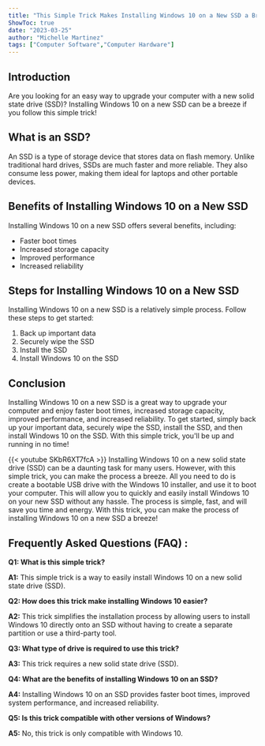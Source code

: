 ```yaml
---
title: "This Simple Trick Makes Installing Windows 10 on a New SSD a Breeze!"
ShowToc: true 
date: "2023-03-25"
author: "Michelle Martinez" 
tags: ["Computer Software","Computer Hardware"]
---
```

## Introduction

Are you looking for an easy way to upgrade your computer with a new solid state drive (SSD)? Installing Windows 10 on a new SSD can be a breeze if you follow this simple trick!

## What is an SSD?

An SSD is a type of storage device that stores data on flash memory. Unlike traditional hard drives, SSDs are much faster and more reliable. They also consume less power, making them ideal for laptops and other portable devices.

## Benefits of Installing Windows 10 on a New SSD

Installing Windows 10 on a new SSD offers several benefits, including: 

- Faster boot times 
- Increased storage capacity 
- Improved performance 
- Increased reliability 

## Steps for Installing Windows 10 on a New SSD

Installing Windows 10 on a new SSD is a relatively simple process. Follow these steps to get started: 

1. Back up important data 
2. Securely wipe the SSD 
3. Install the SSD 
4. Install Windows 10 on the SSD 

## Conclusion

Installing Windows 10 on a new SSD is a great way to upgrade your computer and enjoy faster boot times, increased storage capacity, improved performance, and increased reliability. To get started, simply back up your important data, securely wipe the SSD, install the SSD, and then install Windows 10 on the SSD. With this simple trick, you'll be up and running in no time!

{{< youtube SKbR6XT7fcA >}} 
Installing Windows 10 on a new solid state drive (SSD) can be a daunting task for many users. However, with this simple trick, you can make the process a breeze. All you need to do is create a bootable USB drive with the Windows 10 installer, and use it to boot your computer. This will allow you to quickly and easily install Windows 10 on your new SSD without any hassle. The process is simple, fast, and will save you time and energy. With this trick, you can make the process of installing Windows 10 on a new SSD a breeze!

## Frequently Asked Questions (FAQ) :
**Q1: What is this simple trick?**

**A1:** This simple trick is a way to easily install Windows 10 on a new solid state drive (SSD).

**Q2: How does this trick make installing Windows 10 easier?**

**A2:** This trick simplifies the installation process by allowing users to install Windows 10 directly onto an SSD without having to create a separate partition or use a third-party tool. 

**Q3: What type of drive is required to use this trick?**

**A3:** This trick requires a new solid state drive (SSD).

**Q4: What are the benefits of installing Windows 10 on an SSD?**

**A4:** Installing Windows 10 on an SSD provides faster boot times, improved system performance, and increased reliability. 

**Q5: Is this trick compatible with other versions of Windows?**

**A5:** No, this trick is only compatible with Windows 10.





